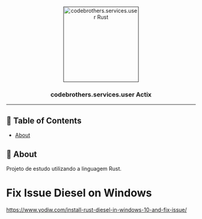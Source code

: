 <p align="center">
  <a href="" rel="noopener">
 <img width=200px height=200px src="https://i.imgur.com/6wj0hh6.jpg" alt="codebrothers.services.user Rust"></a>
</p>

<h3 align="center">codebrothers.services.user Actix</h3>

---

## 📝 Table of Contents

- [About](#about)

## 🧐 About <a name = "about"></a>

Projeto de estudo utilizando a linguagem Rust.

# Fix Issue Diesel on Windows
https://www.yodiw.com/install-rust-diesel-in-windows-10-and-fix-issue/